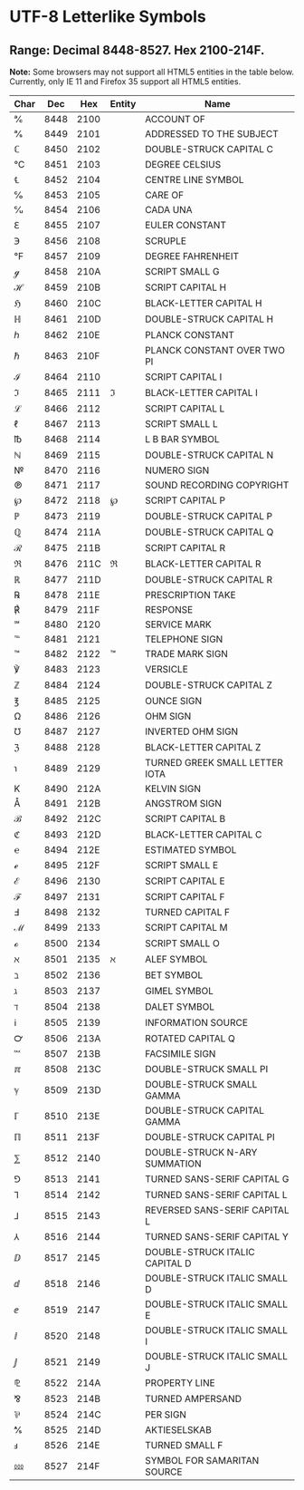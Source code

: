 # UTF-8 Letterlike Symbols

## Range: Decimal 8448-8527. Hex 2100-214F.

**Note:** Some browsers may not support all HTML5 entities in the table below.
Currently, only IE 11 and Firefox 35 support all HTML5 entities.

Char | Dec  | Hex  | Entity    | Name
---- | ---- | ---- | --------- | ----
℀    | 8448 | 2100 |           | ACCOUNT OF
℁    | 8449 | 2101 |           | ADDRESSED TO THE SUBJECT
ℂ    | 8450 | 2102 |           | DOUBLE-STRUCK CAPITAL C
℃   | 8451 | 2103 |           | DEGREE CELSIUS
℄    | 8452 | 2104 |           | CENTRE LINE SYMBOL
℅    | 8453 | 2105 |           | CARE OF
℆    | 8454 | 2106 |           | CADA UNA
ℇ    | 8455 | 2107 |           | EULER CONSTANT
℈    | 8456 | 2108 |           | SCRUPLE
℉   | 8457 | 2109 |           | DEGREE FAHRENHEIT
ℊ    | 8458 | 210A |           | SCRIPT SMALL G
ℋ    | 8459 | 210B |           | SCRIPT CAPITAL H
ℌ    | 8460 | 210C |           | BLACK-LETTER CAPITAL H
ℍ    | 8461 | 210D |           | DOUBLE-STRUCK CAPITAL H
ℎ    | 8462 | 210E |           | PLANCK CONSTANT
ℏ    | 8463 | 210F |           | PLANCK CONSTANT OVER TWO PI
ℐ    | 8464 | 2110 |           | SCRIPT CAPITAL I
ℑ    | 8465 | 2111 | &image;   | BLACK-LETTER CAPITAL I
ℒ    | 8466 | 2112 |           | SCRIPT CAPITAL L
ℓ    | 8467 | 2113 |           | SCRIPT SMALL L
℔    | 8468 | 2114 |           | L B BAR SYMBOL
ℕ    | 8469 | 2115 |           | DOUBLE-STRUCK CAPITAL N
№    | 8470 | 2116 |           | NUMERO SIGN
℗    | 8471 | 2117 |           | SOUND RECORDING COPYRIGHT
℘    | 8472 | 2118 | &weierp;  | SCRIPT CAPITAL P
ℙ    | 8473 | 2119 |           | DOUBLE-STRUCK CAPITAL P
ℚ    | 8474 | 211A |           | DOUBLE-STRUCK CAPITAL Q
ℛ    | 8475 | 211B |           | SCRIPT CAPITAL R
ℜ    | 8476 | 211C | &real;    | BLACK-LETTER CAPITAL R
ℝ    | 8477 | 211D |           | DOUBLE-STRUCK CAPITAL R
℞    | 8478 | 211E |           | PRESCRIPTION TAKE
℟    | 8479 | 211F |           | RESPONSE
℠    | 8480 | 2120 |           | SERVICE MARK
℡   | 8481 | 2121 |           | TELEPHONE SIGN
™    | 8482 | 2122 | &trade;   | TRADE MARK SIGN
℣    | 8483 | 2123 |           | VERSICLE
ℤ    | 8484 | 2124 |           | DOUBLE-STRUCK CAPITAL Z
℥    | 8485 | 2125 |           | OUNCE SIGN
Ω    | 8486 | 2126 |           | OHM SIGN
℧    | 8487 | 2127 |           | INVERTED OHM SIGN
ℨ    | 8488 | 2128 |           | BLACK-LETTER CAPITAL Z
℩    | 8489 | 2129 |           | TURNED GREEK SMALL LETTER IOTA
K    | 8490 | 212A |           | KELVIN SIGN
Å    | 8491 | 212B |           | ANGSTROM SIGN
ℬ    | 8492 | 212C |           | SCRIPT CAPITAL B
ℭ    | 8493 | 212D |           | BLACK-LETTER CAPITAL C
℮    | 8494 | 212E |           | ESTIMATED SYMBOL
ℯ    | 8495 | 212F |           | SCRIPT SMALL E
ℰ    | 8496 | 2130 |           | SCRIPT CAPITAL E
ℱ    | 8497 | 2131 |           | SCRIPT CAPITAL F
Ⅎ    | 8498 | 2132 |           | TURNED CAPITAL F
ℳ    | 8499 | 2133 |           | SCRIPT CAPITAL M
ℴ    | 8500 | 2134 |           | SCRIPT SMALL O
ℵ    | 8501 | 2135 | &alefsym; | ALEF SYMBOL
ℶ    | 8502 | 2136 |           | BET SYMBOL
ℷ    | 8503 | 2137 |           | GIMEL SYMBOL
ℸ    | 8504 | 2138 |           | DALET SYMBOL
ℹ    | 8505 | 2139 |           | INFORMATION SOURCE
℺    | 8506 | 213A |           | ROTATED CAPITAL Q
℻    | 8507 | 213B |           | FACSIMILE SIGN
ℼ    | 8508 | 213C |           | DOUBLE-STRUCK SMALL PI
ℽ    | 8509 | 213D |           | DOUBLE-STRUCK SMALL GAMMA
ℾ    | 8510 | 213E |           | DOUBLE-STRUCK CAPITAL GAMMA
ℿ    | 8511 | 213F |           | DOUBLE-STRUCK CAPITAL PI
⅀    | 8512 | 2140 |           | DOUBLE-STRUCK N-ARY SUMMATION
⅁    | 8513 | 2141 |           | TURNED SANS-SERIF CAPITAL G
⅂    | 8514 | 2142 |           | TURNED SANS-SERIF CAPITAL L
⅃    | 8515 | 2143 |           | REVERSED SANS-SERIF CAPITAL L
⅄    | 8516 | 2144 |           | TURNED SANS-SERIF CAPITAL Y
ⅅ    | 8517 | 2145 |           | DOUBLE-STRUCK ITALIC CAPITAL D
ⅆ    | 8518 | 2146 |           | DOUBLE-STRUCK ITALIC SMALL D
ⅇ    | 8519 | 2147 |           | DOUBLE-STRUCK ITALIC SMALL E
ⅈ    | 8520 | 2148 |           | DOUBLE-STRUCK ITALIC SMALL I
ⅉ    | 8521 | 2149 |           | DOUBLE-STRUCK ITALIC SMALL J
⅊    | 8522 | 214A |           | PROPERTY LINE
⅋    | 8523 | 214B |           | TURNED AMPERSAND
⅌    | 8524 | 214C |           | PER SIGN
⅍    | 8525 | 214D |           | AKTIESELSKAB
ⅎ    | 8526 | 214E |           | TURNED SMALL F
⅏    | 8527 | 214F |           | SYMBOL FOR SAMARITAN SOURCE
